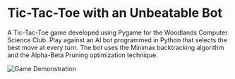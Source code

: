 ﻿# Tic-Tac-Toe with an Unbeatable Bot
 
 A Tic-Tac-Toe game developed using Pygame for the Woodlands Computer Science Club.
 Play against an AI bot programmed in Python that selects the best move at every turn.
 The bot uses the Minimax backtracking algorithm and the Alpha-Beta Pruning optimization technique.


![Game Demonstration](https://media2.giphy.com/media/jGCJwWgnpA77rqWqvv/giphy.gif?cid=790b7611b8929e0812d07ae479bdcb769a086857960b676f&rid=giphy.gif&ct=g)
